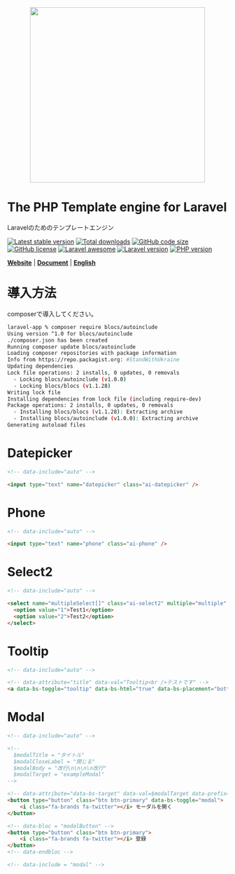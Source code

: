 <div align="center"><img src="logo.svg" width="400" /></div>

# The PHP Template engine for Laravel
Laravelのためのテンプレートエンジン

[![Latest stable version](https://img.shields.io/packagist/v/blocs/blocs)](https://packagist.org/packages/blocs/blocs)
[![Total downloads](https://img.shields.io/packagist/dt/blocs/blocs)](https://packagist.org/packages/blocs/blocs)
[![GitHub code size](https://img.shields.io/github/languages/code-size/blocs/blocs)](https://github.com/blocs/blocs)
[![GitHub license](https://img.shields.io/github/license/blocs/blocs)](https://github.com/blocs/blocs)
[![Laravel awesome](https://img.shields.io/badge/Awesome-Laravel-green)](https://github.com/blocs/blocs)
[![Laravel version](https://img.shields.io/badge/laravel-%3E%3D7-green)](https://github.com/blocs/blocs)
[![PHP version](https://img.shields.io/badge/php-%3E%3D7.4-blue)](https://github.com/blocs/blocs)

[**Website**](https://blocs.jp/)
| [**Document**](https://blocs.jp/reference/)
| [**English**](https://blocs.jp/en/readme.html)

# 導入方法
composerで導入してください。

```sh
laravel-app % composer require blocs/autoinclude    
Using version ^1.0 for blocs/autoinclude
./composer.json has been created
Running composer update blocs/autoinclude
Loading composer repositories with package information
Info from https://repo.packagist.org: #StandWithUkraine
Updating dependencies
Lock file operations: 2 installs, 0 updates, 0 removals
  - Locking blocs/autoinclude (v1.0.0)
  - Locking blocs/blocs (v1.1.28)
Writing lock file
Installing dependencies from lock file (including require-dev)
Package operations: 2 installs, 0 updates, 0 removals
  - Installing blocs/blocs (v1.1.28): Extracting archive
  - Installing blocs/autoinclude (v1.0.0): Extracting archive
Generating autoload files
```

# Datepicker

```html
<!-- data-include="auto" -->

<input type="text" name="datepicker" class="ai-datepicker" />
```

# Phone

```html
<!-- data-include="auto" -->

<input type="text" name="phone" class="ai-phone" />
```

# Select2

```html
<!-- data-include="auto" -->

<select name="multipleSelect[]" class="ai-select2" multiple="multiple" style="width:100%" />
  <option value="1">Test1</option>
  <option value="2">Test2</option>
</select>
```

# Tooltip

```html
<!-- data-include="auto" -->

<!-- data-attribute="title" data-val="Tooltip<br />テストです" -->
<a data-bs-toggle="tooltip" data-bs-html="true" data-bs-placement="bottom">Tooltip</a>
```

# Modal

```html
<!-- data-include="auto" -->

<!--
  $modalTitle = "タイトル"
  $modalCloseLabel = "閉じる"
  $modalBody = "改行\n\n\n\n改行"
  $modalTarget = "exampleModal"
-->

<!-- data-attribute="data-bs-target" data-val=$modalTarget data-prefix="#" -->
<button type="button" class="btn btn-primary" data-bs-toggle="modal">
    <i class="fa-brands fa-twitter"></i> モーダルを開く
</button>

<!-- data-bloc = "modalButton" -->
<button type="button" class="btn btn-primary">
    <i class="fa-brands fa-twitter"></i> 登録
</button>
<!-- data-endbloc -->

<!-- data-include = "modal" -->
```
